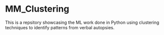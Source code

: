 # MM_Clustering
This is a repsitory showcasing the ML work done in Python using clustering techniques to identify patterns from verbal autopsies.
